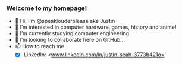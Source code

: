 ### Welcome to my homepage!
- 👋 Hi, I’m @speaklouderplease aka Justin
- 👀 I’m interested in computer hardware, games, history and anime!
- 🌱 I’m currently studying computer engineering
- 💞️ I’m looking to collaborate here on GitHub...
- 📫 How to reach me 
  - [x] LinkedIn: <www.linkedin.com/in/justin-seah-3773b421o>

<!---
speaklouderplease/speaklouderplease is a ✨ special ✨ repository because its `README.md` (this file) appears on your GitHub profile.
You can click the Preview link to take a look at your changes.
--->
